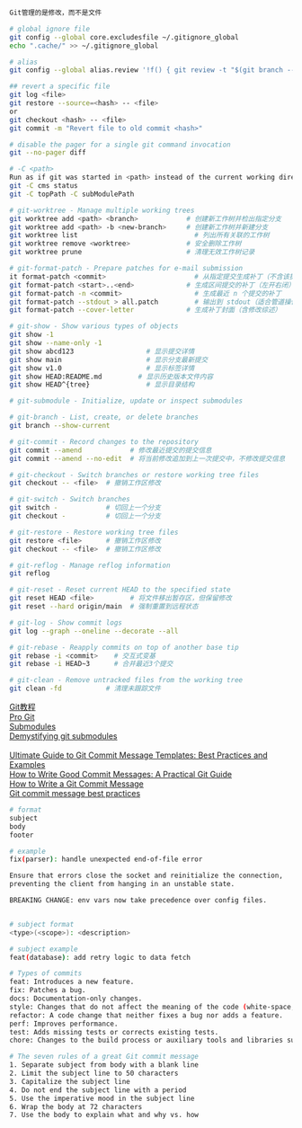 ```bash

Git管理的是修改，而不是文件

# global ignore file
git config --global core.excludesfile ~/.gitignore_global
echo ".cache/" >> ~/.gitignore_global

# alias
git config --global alias.review '!f() { git review -t "$(git branch --show-current | xargs basename)"; }; f'

## revert a specific file
git log <file>
git restore --source=<hash> -- <file>
or
git checkout <hash> -- <file>
git commit -m "Revert file to old commit <hash>"

# disable the pager for a single git command invocation
git --no-pager diff

# -C <path>
Run as if git was started in <path> instead of the current working directory.
git -C cms status
git -C topPath -C subModulePath

# git-worktree - Manage multiple working trees
git worktree add <path> <branch>      	    # 创建新工作树并检出指定分支
git worktree add <path> -b <new-branch>	    # 创建新工作树并新建分支
git worktree list	                          # 列出所有关联的工作树
git worktree remove <worktree>	            # 安全删除工作树
git worktree prune	                        # 清理无效工作树记录

# git-format-patch - Prepare patches for e-mail submission
it format-patch <commit>	                  # 从指定提交生成补丁（不含该提交）
git format-patch <start>..<end>	            # 生成区间提交的补丁（左开右闭）
git format-patch -n <commit>	              # 生成最近 n 个提交的补丁
git format-patch --stdout > all.patch	      # 输出到 stdout（适合管道操作）
git format-patch --cover-letter	            # 生成补丁封面（含修改综述）

# git-show - Show various types of objects
git show -1
git show --name-only -1
git show abcd123	              # 显示提交详情
git show main	                  # 显示分支最新提交
git show v1.0	                  # 显示标签详情
git show HEAD:README.md	        # 显示历史版本文件内容
git show HEAD^{tree}	          # 显示目录结构

# git-submodule - Initialize, update or inspect submodules

# git-branch - List, create, or delete branches
git branch --show-current

# git-commit - Record changes to the repository
git commit --amend            # 修改最近提交的提交信息
git commit --amend --no-edit  # 将当前修改追加到上一次提交中，不修改提交信息

# git-checkout - Switch branches or restore working tree files
git checkout -- <file>  # 撤销工作区修改​​

# git-switch - Switch branches
git switch -            # 切回上一个分支
git checkout -          # 切回上一个分支

# git-restore - Restore working tree files
git restore <file>      # 撤销工作区修改
git checkout -- <file>  # 撤销工作区修改​​

# git-reflog - Manage reflog information
git reflog

# git-reset - Reset current HEAD to the specified state
git reset HEAD <file>         # 将文件移出暂存区，但保留修改
git reset --hard origin/main  # 强制重置到远程状态​

# git-log - Show commit logs
git log --graph --oneline --decorate --all

# git-rebase - Reapply commits on top of another base tip
git rebase -i <commit>    # 交互式变基
git rebase -i HEAD~3      # 合并最近3个提交

# git-clean - Remove untracked files from the working tree
git clean -fd           # ​​清理未跟踪文件
```

[Git教程](https://www.liaoxuefeng.com/wiki/896043488029600)  
[Pro Git](https://git-scm.com/book/zh/v2/)  
[Submodules](https://git-scm.com/book/en/v2/Git-Tools-Submodules)  
[Demystifying git submodules](https://www.cyberdemon.org/2024/03/20/submodules.html)  
[]()  
[Ultimate Guide to Git Commit Message Templates: Best Practices and Examples](https://axolo.co/blog/p/git-commit-messages-best-practices-examples)  
[How to Write Good Commit Messages: A Practical Git Guide](https://www.freecodecamp.org/news/writing-good-commit-messages-a-practical-guide/)  
[How to Write a Git Commit Message](https://cbea.ms/git-commit/)  
[Git commit message best practices](https://graphite.dev/guides/git-commit-message-best-practices)  
```bash
# format
subject
body
footer

# example
fix(parser): handle unexpected end-of-file error

Ensure that errors close the socket and reinitialize the connection,
preventing the client from hanging in an unstable state.

BREAKING CHANGE: env vars now take precedence over config files.


# subject format
<type>(<scope>): <description>

# subject example
feat(database): add retry logic to data fetch

# Types of commits
feat: Introduces a new feature.
fix: Patches a bug.
docs: Documentation-only changes.
style: Changes that do not affect the meaning of the code (white-space, formatting, etc).
refactor: A code change that neither fixes a bug nor adds a feature.
perf: Improves performance.
test: Adds missing tests or corrects existing tests.
chore: Changes to the build process or auxiliary tools and libraries such as documentation generation.

# The seven rules of a great Git commit message
1. Separate subject from body with a blank line
2. Limit the subject line to 50 characters
3. Capitalize the subject line
4. Do not end the subject line with a period
5. Use the imperative mood in the subject line
6. Wrap the body at 72 characters
7. Use the body to explain what and why vs. how
```